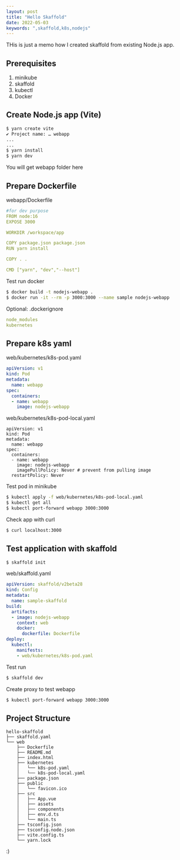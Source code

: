 ```yaml
---
layout: post
title: "Hello Skaffold"
date: 2022-05-03
keywords: ",skaffold,k8s,nodejs"
---
```


THis is just a memo how I created skaffold from existing Node.js app. 

## Prerequisites

1. minikube
2. skaffold
3. kubectl
4. Docker

## Create Node.js app (Vite)

```sh
$ yarn create vite
✔ Project name: … webapp
...
...
$ yarn install
$ yarn dev
```

You will get webapp folder here

## Prepare Dockerfile

webapp/Dockerfile

```yaml
#for dev purpose
FROM node:16
EXPOSE 3000

WORKDIR /workspace/app

COPY package.json package.json
RUN yarn install

COPY . .

CMD ["yarn", "dev","--host"]
```

Test run docker

```sh
$ docker build -t nodejs-webapp .
$ docker run -it --rm -p 3000:3000 --name sample nodejs-webapp
```

Optional: .dockerignore

```yaml
node_modules
kubernetes
```

## Prepare k8s yaml

web/kubernetes/k8s-pod.yaml

```yaml
apiVersion: v1
kind: Pod
metadata:
  name: webapp
spec:
  containers:
  - name: webapp
    image: nodejs-webapp
```

web/kubernetes/k8s-pod-local.yaml

```
apiVersion: v1
kind: Pod
metadata:
  name: webapp
spec:
  containers:
  - name: webapp
    image: nodejs-webapp
    imagePullPolicy: Never # prevent from pulling image
  restartPolicy: Never
```

Test pod in minikube

```sh
$ kubectl apply -f web/kubernetes/k8s-pod-local.yaml
$ kubectl get all
$ kubectl port-forward webapp 3000:3000
```

Check app with curl

```sh
$ curl localhost:3000
```

## Test application with skaffold

```sh
$ skaffold init
```

web/skaffold.yaml

```yaml
apiVersion: skaffold/v2beta28
kind: Config
metadata:
  name: sample-skaffold
build:
  artifacts:
  - image: nodejs-webapp
    context: web
    docker:
      dockerfile: Dockerfile
deploy:
  kubectl:
    manifests:
    - web/kubernetes/k8s-pod.yaml
```

Test run

```sh
$ skaffold dev
```

Create proxy to test webapp

```sh
$ kubectl port-forward webapp 3000:3000
```

## Project Structure

```
hello-skaffold
├── skaffold.yaml
└── web
    ├── Dockerfile
    ├── README.md
    ├── index.html
    ├── kubernetes
    │   └── k8s-pod.yaml
    │   └── k8s-pod-local.yaml
    ├── package.json
    ├── public
    │   └── favicon.ico
    ├── src
    │   ├── App.vue
    │   ├── assets
    │   ├── components
    │   ├── env.d.ts
    │   └── main.ts
    ├── tsconfig.json
    ├── tsconfig.node.json
    ├── vite.config.ts
    └── yarn.lock
```

:)




